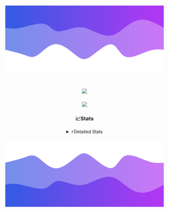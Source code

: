 ![Header](./header.png)
<div align="center">

<h1 align="center">
  <a href="https://git.io/typing-svg">
    <img src="https://readme-typing-svg.herokuapp.com/?lines=Hello,+There!+%F0%9F%91%8B;This+is+chicho.;Owner+on+Ocean;&center=true&size=25">
  </a>
</h1>
  
<p align="center">
  <img src="https://lanyard.cnrad.dev/api/852683595378196480" />
</p>

### 📈Stats
<details>
    <summary> ⚡Detailed Stats</summary>
    <br/>

<!--START_SECTION:waka-->
![Code Time](http://img.shields.io/badge/Code%20Time-1%2C159%20hrs%2029%20mins-blue)

![Profile Views](http://img.shields.io/badge/Profile%20Views-2-blue)

**🐱 My GitHub Data** 

> 📦 256.4 kB Used in GitHub's Storage 
 > 
> 🏆 0 Contributions in the Year 2025
 > 
> 🚫 Not Opted to Hire
 > 
> 📜 15 Public Repositories 
 > 
> 🔑 13 Private Repositories 
 > 
**I'm a Night 🦉** 

```text
🌞 Morning                27 commits          █░░░░░░░░░░░░░░░░░░░░░░░░   04.75 % 
🌆 Daytime                76 commits          ███░░░░░░░░░░░░░░░░░░░░░░   13.38 % 
🌃 Evening                248 commits         ███████████░░░░░░░░░░░░░░   43.66 % 
🌙 Night                  217 commits         ██████████░░░░░░░░░░░░░░░   38.20 % 
```
📅 **I'm Most Productive on Friday** 

```text
Monday                   29 commits          █░░░░░░░░░░░░░░░░░░░░░░░░   05.11 % 
Tuesday                  120 commits         █████░░░░░░░░░░░░░░░░░░░░   21.13 % 
Wednesday                87 commits          ████░░░░░░░░░░░░░░░░░░░░░   15.32 % 
Thursday                 81 commits          ████░░░░░░░░░░░░░░░░░░░░░   14.26 % 
Friday                   133 commits         ██████░░░░░░░░░░░░░░░░░░░   23.42 % 
Saturday                 65 commits          ███░░░░░░░░░░░░░░░░░░░░░░   11.44 % 
Sunday                   53 commits          ██░░░░░░░░░░░░░░░░░░░░░░░   09.33 % 
```


📊 **This Week I Spent My Time On** 

```text
🕑︎ Time Zone: America/Argentina/Buenos_Aires

💬 Programming Languages: 
TypeScript               6 hrs 20 mins       ███████████████░░░░░░░░░░   59.45 % 
Python                   3 hrs 3 mins        ███████░░░░░░░░░░░░░░░░░░   28.73 % 
Text                     21 mins             █░░░░░░░░░░░░░░░░░░░░░░░░   03.34 % 
JSON                     20 mins             █░░░░░░░░░░░░░░░░░░░░░░░░   03.26 % 
JavaScript               11 mins             ░░░░░░░░░░░░░░░░░░░░░░░░░   01.73 % 

🔥 Editors: 
Cursor                   10 hrs 40 mins      █████████████████████████   100.00 % 

🐱‍💻 Projects: 
ocean-backend            7 hrs 18 mins       █████████████████░░░░░░░░   68.48 % 
casa                     3 hrs 21 mins       ████████░░░░░░░░░░░░░░░░░   31.52 % 

💻 Operating System: 
Windows                  10 hrs 40 mins      █████████████████████████   100.00 % 
```

**I Mostly Code in JavaScript** 

```text
HTML                     7 repos             █████░░░░░░░░░░░░░░░░░░░░   18.92 % 
TypeScript               4 repos             ███░░░░░░░░░░░░░░░░░░░░░░   10.81 % 
Astro                    2 repos             █░░░░░░░░░░░░░░░░░░░░░░░░   05.41 % 
C                        1 repo              █░░░░░░░░░░░░░░░░░░░░░░░░   02.70 % 
SCSS                     1 repo              █░░░░░░░░░░░░░░░░░░░░░░░░   02.70 % 
```




 Last Updated on 30/03/2025 11:14:06 UTC
<!--END_SECTION:waka-->
</details>

![Footer](./footer.png)
